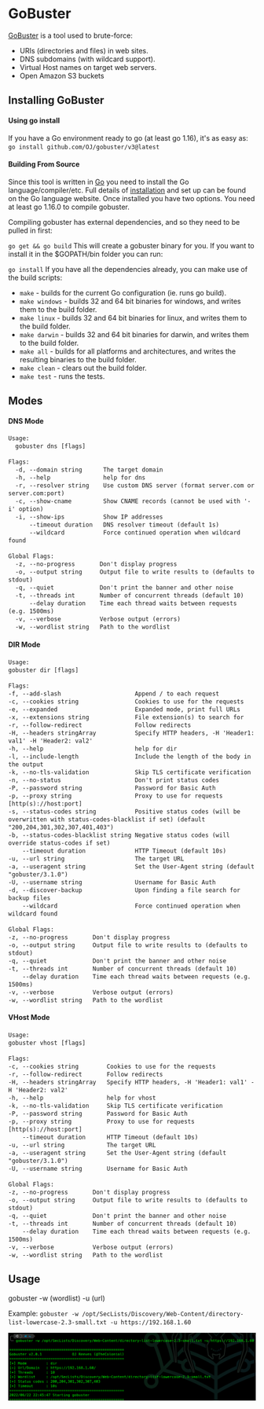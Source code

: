 # GoBuster

[GoBuster](https://github.com/OJ/gobuster) is a tool used to brute-force:

* URIs (directories and files) in web sites.
* DNS subdomains (with wildcard support).
* Virtual Host names on target web servers.
* Open Amazon S3 buckets

## Installing GoBuster

#### Using go install

If you have a Go environment ready to go (at least go 1.16), it's as easy as: `go install github.com/OJ/gobuster/v3@latest`

#### Building From Source

Since this tool is written in [Go](https://go.dev/) you need to install the Go language/compiler/etc. Full details of [installation](https://golang.org/doc/install) and set up can be found on the Go language website. Once installed you have two options. You need at least go 1.16.0 to compile gobuster.

Compiling gobuster has external dependencies, and so they need to be pulled in first:

`go get && go build` This will create a gobuster binary for you. If you want to install it in the $GOPATH/bin folder you can run:

`go install` If you have all the dependencies already, you can make use of the build scripts:

* `make` - builds for the current Go configuration (ie. runs go build).
* `make windows` - builds 32 and 64 bit binaries for windows, and writes them to the build folder.
* `make linux` - builds 32 and 64 bit binaries for linux, and writes them to the build folder.
* `make darwin` - builds 32 and 64 bit binaries for darwin, and writes them to the build folder.
* `make all` - builds for all platforms and architectures, and writes the resulting binaries to the build folder.
* `make clean` - clears out the build folder.
* `make test` - runs the tests.

## Modes

#### DNS Mode

```
Usage:
  gobuster dns [flags]

Flags:
  -d, --domain string      The target domain
  -h, --help               help for dns
  -r, --resolver string    Use custom DNS server (format server.com or server.com:port)
  -c, --show-cname         Show CNAME records (cannot be used with '-i' option)
  -i, --show-ips           Show IP addresses
      --timeout duration   DNS resolver timeout (default 1s)
      --wildcard           Force continued operation when wildcard found

Global Flags:
  -z, --no-progress       Don't display progress
  -o, --output string     Output file to write results to (defaults to stdout)
  -q, --quiet             Don't print the banner and other noise
  -t, --threads int       Number of concurrent threads (default 10)
      --delay duration    Time each thread waits between requests (e.g. 1500ms)
  -v, --verbose           Verbose output (errors)
  -w, --wordlist string   Path to the wordlist
```

#### DIR Mode

```
Usage:
gobuster dir [flags]

Flags:
-f, --add-slash                     Append / to each request
-c, --cookies string                Cookies to use for the requests
-e, --expanded                      Expanded mode, print full URLs
-x, --extensions string             File extension(s) to search for
-r, --follow-redirect               Follow redirects
-H, --headers stringArray           Specify HTTP headers, -H 'Header1: val1' -H 'Header2: val2'
-h, --help                          help for dir
-l, --include-length                Include the length of the body in the output
-k, --no-tls-validation             Skip TLS certificate verification
-n, --no-status                     Don't print status codes
-P, --password string               Password for Basic Auth
-p, --proxy string                  Proxy to use for requests [http(s)://host:port]
-s, --status-codes string           Positive status codes (will be overwritten with status-codes-blacklist if set) (default "200,204,301,302,307,401,403")
-b, --status-codes-blacklist string Negative status codes (will override status-codes if set)
    --timeout duration              HTTP Timeout (default 10s)
-u, --url string                    The target URL
-a, --useragent string              Set the User-Agent string (default "gobuster/3.1.0")
-U, --username string               Username for Basic Auth
-d, --discover-backup               Upon finding a file search for backup files
    --wildcard                      Force continued operation when wildcard found

Global Flags:
-z, --no-progress       Don't display progress
-o, --output string     Output file to write results to (defaults to stdout)
-q, --quiet             Don't print the banner and other noise
-t, --threads int       Number of concurrent threads (default 10)
    --delay duration    Time each thread waits between requests (e.g. 1500ms)
-v, --verbose           Verbose output (errors)
-w, --wordlist string   Path to the wordlist
```

#### VHost Mode

```
Usage:
gobuster vhost [flags]

Flags:
-c, --cookies string        Cookies to use for the requests
-r, --follow-redirect       Follow redirects
-H, --headers stringArray   Specify HTTP headers, -H 'Header1: val1' -H 'Header2: val2'
-h, --help                  help for vhost
-k, --no-tls-validation     Skip TLS certificate verification
-P, --password string       Password for Basic Auth
-p, --proxy string          Proxy to use for requests [http(s)://host:port]
    --timeout duration      HTTP Timeout (default 10s)
-u, --url string            The target URL
-a, --useragent string      Set the User-Agent string (default "gobuster/3.1.0")
-U, --username string       Username for Basic Auth

Global Flags:
-z, --no-progress       Don't display progress
-o, --output string     Output file to write results to (defaults to stdout)
-q, --quiet             Don't print the banner and other noise
-t, --threads int       Number of concurrent threads (default 10)
    --delay duration    Time each thread waits between requests (e.g. 1500ms)
-v, --verbose           Verbose output (errors)
-w, --wordlist string   Path to the wordlist
```

## Usage

gobuster -w (wordlist) -u (url)

Example: `gobuster -w /opt/SecLists/Discovery/Web-Content/directory-list-lowercase-2.3-small.txt -u https://192.168.1.60`

![](<../../.gitbook/assets/image (529).png>)

